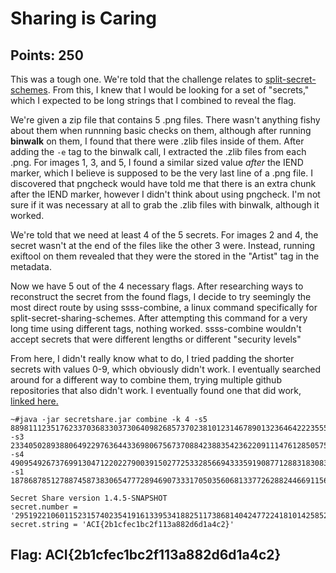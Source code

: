 # **Sharing is Caring**
## Points: 250

This was a tough one. We're told that the challenge relates to [split-secret-schemes](https://en.wikipedia.org/wiki/Shamir%27s_Secret_Sharing). 
From this, I knew that I would be looking for a set of "secrets," which I expected to be long strings that I combined to reveal the flag.

We're given a zip file that contains 5 .png files. There wasn't anything fishy about them when runnning basic checks on them,
although after running **binwalk** on them, I found that there were .zlib files inside of them. After adding the `-e` tag to the binwalk call, I 
extracted the .zlib files from each .png. For images 1, 3, and 5, I found a similar sized value *after* the IEND marker, which I believe is supposed to be the
very last line of a .png file. I discovered that pngcheck would have told me that there is an extra chunk after the IEND marker, however I didn't
think about using pngcheck. I'm not sure if it was necessary at all to grab the .zlib files with binwalk, although it worked.

We're told that we need at least 4 of the 5 secrets. For images 2 and 4, the secret wasn't at the end of the files like the other 3 were. Instead, 
running exiftool on them revealed that they were the stored in the "Artist" tag in the metadata. 

Now we have 5 out of the 4 necessary flags. After researching ways to reconstruct the secret from the found flags, I decide to try seemingly the most 
direct route by using ssss-combine, a linux command specifically for split-secret-sharing-schemes. After attempting this command for a very long time
using different tags, nothing worked. ssss-combine wouldn't accept secrets that were different lengths or different "security levels"

From here, I didn't really know what to do, I tried padding the shorter secrets with values 0-9, which obviously didn't work. I eventually searched around
for a different way to combine them, trying multiple github repositories that also didn't work. I eventually found one that did work, [linked here.](https://github.com/timtiemens/secretshare)

```
~#java -jar secretshare.jar combine -k 4 -s5 889811123517623370368330373064098268573702381012314678901323646422235557755233727308934526544297623429045993145130701872340133705097974198620520314583954733 
-s3 233405028938806492297636443369806756737088423883542362209111476128505750713974379041588966381164174467046941723546730255723791664004659714921283125050611391 
-s4 490954926737699130471220227900391502772533285669433359190877128831830839590950838011884411655438244232442460056051863864567715340629055507170548621865963293 
-s1 18786878512788745873830654777289469073331705035606813377262882446691156899187330252458249424123064136053325675649521435763187595426983824346186898530334353

Secret Share version 1.4.5-SNAPSHOT
secret.number = '29519221060115231574023541916133953418825117386814042477224181014258526663293'
secret.string = 'ACI{2b1cfec1bc2f113a882d6d1a4c2}'
```

## **Flag:** ACI{2b1cfec1bc2f113a882d6d1a4c2}

